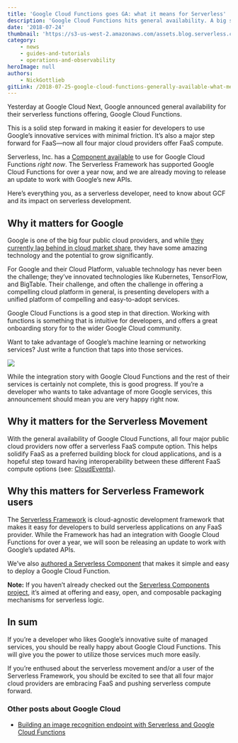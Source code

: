 ```yaml
---
title: 'Google Cloud Functions goes GA: what it means for Serverless'
description: 'Google Cloud Functions hits general availability. A big step forward for FaaS, vendor choice, and the serverless community.'
date: '2018-07-24'
thumbnail: 'https://s3-us-west-2.amazonaws.com/assets.blog.serverless.com/gcf/serverless-google-cloud-functions-ga.jpg'
category:
    - news
    - guides-and-tutorials
    - operations-and-observability
heroImage: null
authors:
    - NickGottlieb
gitLink: /2018-07-25-google-cloud-functions-generally-available-what-means-serverless.md
---
```


Yesterday at Google Cloud Next, Google announced general availability for their serverless functions offering, Google Cloud Functions.

This is a solid step forward in making it easier for developers to use Google’s innovative services with minimal friction. It’s also a major step forward for FaaS—now all four major cloud providers offer FaaS compute.

Serverless, Inc. has a [Component available](https://github.com/serverless/components/tree/master/registry/google-cloud-function) to use for Google Cloud Functions _right now_. The Serverless Framework has supported Google Cloud Functions for over a year now, and we are already moving to release an update to work with Google’s new APIs.

Here’s everything you, as a serverless developer, need to know about GCF and its impact on serverless development.

## Why it matters for Google

Google is one of the big four public cloud providers, and while [they currently lag behind in cloud market share](https://www.forbes.com/sites/bobevans1/2018/02/05/why-microsoft-is-ruling-the-cloud-ibm-is-matching-amazon-and-google-is-15-billion-behind/#763f46e41dc1), they have some amazing technology and the potential to grow significantly.

For Google and their Cloud Platform, valuable technology has never been the challenge; they’ve innovated technologies like Kubernetes, TensorFlow, and BigTable. Their challenge, and often the challenge in offering a compelling cloud platform in general, is presenting developers with a unified platform of compelling and easy-to-adopt services.

Google Cloud Functions is a good step in that direction. Working with functions is something that is intuitive for developers, and offers a great onboarding story for to the wider Google Cloud community.

Want to take advantage of Google’s machine learning or networking services? Just write a function that taps into those services.

<img src="https://s3-us-west-2.amazonaws.com/assets.blog.serverless.com/gcf/gcf-serverless.svg">

While the integration story with Google Cloud Functions and the rest of their services is certainly not complete, this is good progress. If you’re a developer who wants to take advantage of more Google services, this announcement should mean you are very happy right now.

## Why it matters for the Serverless Movement

With the general availability of Google Cloud Functions, all four major public cloud providers now offer a serverless FaaS compute option. This helps solidify FaaS as a preferred building block for cloud applications, and is a hopeful step toward having interoperability between these different FaaS compute options (see: [CloudEvents](http://cloudevents.io/)).

## Why this matters for Serverless Framework users

The [Serverless Framework](https://serverless.com/framework/) is cloud-agnostic development framework that makes it easy for developers to build serverless applications on any FaaS provider. While the Framework has had an integration with Google Cloud Functions for over a year, we will soon be releasing an update to work with Google’s updated APIs.

We’ve also [authored a Serverless Component](https://github.com/serverless/components/tree/master/registry/google-cloud-function) that makes it simple and easy to deploy a Google Cloud Function.

**Note:** If you haven’t already checked out the [Serverless Components project](https://serverless.com/blog/what-are-serverless-components-how-use/), it’s aimed at offering and easy, open, and composable packaging mechanisms for serverless logic.

## In sum

If you’re a developer who likes Google’s innovative suite of managed services, you should be really happy about Google Cloud Functions. This will give you the power to utilize those services much more easily.

If you’re enthused about the serverless movement and/or a user of the Serverless Framework, you should be excited to see that all four major cloud providers are embracing FaaS and pushing serverless compute forward.

### Other posts about Google Cloud
- [Building an image recognition endpoint with Serverless and Google Cloud Functions](https://serverless.com/blog/google-cloud-functions-application/)
